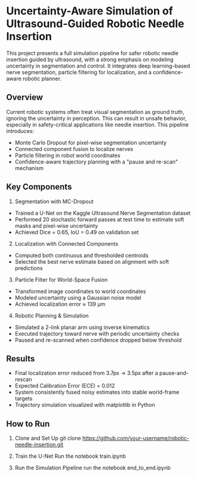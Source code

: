 # Uncertainty-Aware Simulation of Ultrasound-Guided Robotic Needle Insertion
This project presents a full simulation pipeline for safer robotic needle insertion guided by ultrasound, with a strong emphasis on modeling uncertainty in segmentation and control. It integrates deep learning–based nerve segmentation, particle filtering for localization, and a confidence-aware robotic planner.


## Overview
Current robotic systems often treat visual segmentation as ground truth, ignoring the uncertainty in perception. This can result in unsafe behavior, especially in safety-critical applications like needle insertion. This pipeline introduces:
- Monte Carlo Dropout for pixel-wise segmentation uncertainty
- Connected component fusion to localize nerves
- Particle filtering in robot world coordinates
- Confidence-aware trajectory planning with a "pause and re-scan" mechanism

## Key Components
1. Segmentation with MC-Dropout
- Trained a U-Net on the Kaggle Ultrasound Nerve Segmentation dataset
- Performed 20 stochastic forward passes at test time to estimate soft masks and pixel-wise uncertainty
- Achieved Dice = 0.65, IoU = 0.49 on validation set

2. Localization with Connected Components
- Computed both continuous and thresholded centroids
- Selected the best nerve estimate based on alignment with soft predictions

3. Particle Filter for World-Space Fusion
- Transformed image coordinates to world coordinates
- Modeled uncertainty using a Gaussian noise model
- Achieved localization error ≈ 139 µm

4. Robotic Planning & Simulation
- Simulated a 2-link planar arm using inverse kinematics
- Executed trajectory toward nerve with periodic uncertainty checks
- Paused and re-scanned when confidence dropped below threshold

## Results
- Final localization error reduced from 3.7px → 3.5px after a pause-and-rescan
- Expected Calibration Error (ECE) = 0.012
- System consistently fused noisy estimates into stable world-frame targets
- Trajectory simulation visualized with matplotlib in Python

## How to Run
1. Clone and Set Up
git clone https://github.com/your-username/robotic-needle-insertion.git

2. Train the U-Net
Run the notebook train.ipynb

4. Run the Simulation Pipeline
run the notebook end_to_end.ipynb
